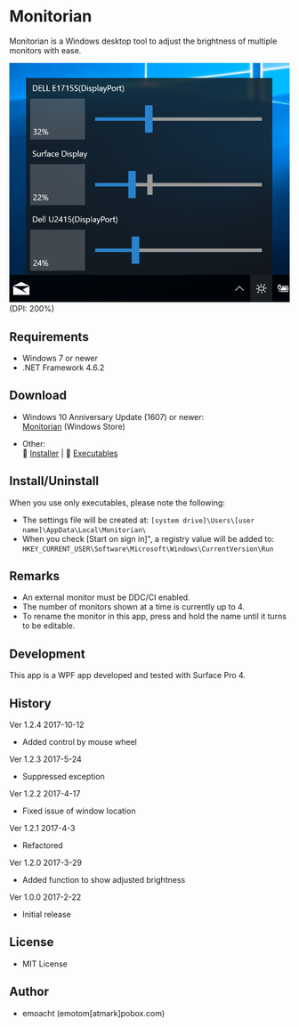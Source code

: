 ﻿# Monitorian

Monitorian is a Windows desktop tool to adjust the brightness of multiple monitors with ease.

![Screenshot](Images/Screenshot2.png)<br>
(DPI: 200%)

## Requirements

 * Windows 7 or newer
 * .NET Framework 4.6.2

## Download

 * Windows 10 Anniversary Update (1607) or newer:<br>
[Monitorian](https://www.microsoft.com/store/apps/9nw33j738bl0) (Windows Store)

 * Other:<br>
:floppy_disk: [Installer](https://github.com/emoacht/Monitorian/releases/download/1.2.4-Installer/MonitorianInstaller124.zip) | :floppy_disk: [Executables](https://github.com/emoacht/Monitorian/releases/download/1.2.4-Executables/Monitorian124.zip)

## Install/Uninstall

When you use only executables, please note the following:

 - The settings file will be created at: `[system drive]\Users\[user name]\AppData\Local\Monitorian\`
 - When you check [Start on sign in]", a registry value will be added to: `HKEY_CURRENT_USER\Software\Microsoft\Windows\CurrentVersion\Run`

## Remarks

 - An external monitor must be DDC/CI enabled.
 - The number of monitors shown at a time is currently up to 4.
 - To rename the monitor in this app, press and hold the name until it turns to be editable.

## Development

This app is a WPF app developed and tested with Surface Pro 4.

## History

Ver 1.2.4 2017-10-12

 - Added control by mouse wheel

Ver 1.2.3 2017-5-24

 - Suppressed exception

Ver 1.2.2 2017-4-17

 - Fixed issue of window location

Ver 1.2.1 2017-4-3

 - Refactored

Ver 1.2.0 2017-3-29

 - Added function to show adjusted brightness

Ver 1.0.0 2017-2-22

 - Initial release

## License

 - MIT License

## Author

 - emoacht (emotom[atmark]pobox.com)

